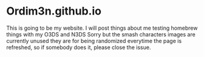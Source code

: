 # Ordim3n.github.io
This is going to be my website. I will post things about me testing homebrew things with my O3DS and N3DS
Sorry but the smash characters images are currently unused they are for being randomized everytime the page is refreshed, so if somebody does it, please close the issue.
